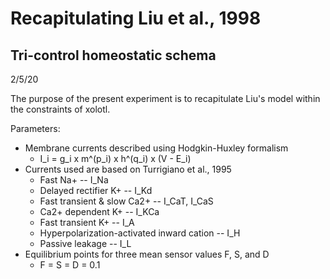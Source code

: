 # Recapitulating Liu et al., 1998
## Tri-control homeostatic schema
2/5/20

The purpose of the present experiment is to recapitulate Liu's model
within the constraints of xolotl.

Parameters:

* Membrane currents described using Hodgkin-Huxley formalism
   * I_i = g_i x m^(p_i) x h^(q_i) x (V - E_i)
* Currents used are based on Turrigiano et al., 1995
   * Fast Na+ -- I_Na
   * Delayed rectifier K+ -- I_Kd
   * Fast transient & slow Ca2+ -- I_CaT, I_CaS
   * Ca2+ dependent K+ -- I_KCa
   * Fast transient K+ -- I_A
   * Hyperpolarization-activated inward cation -- I_H
   * Passive leakage -- I_L
* Equilibrium points for three mean sensor values F, S, and D
   * F = S = D = 0.1
